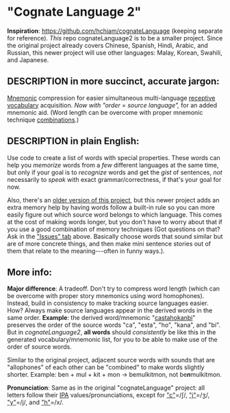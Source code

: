 # "Cognate Language 2"

**Inspiration**: https://github.com/hchiam/cognateLanguage (keeping separate for reference). *This* repo cognateLanguage2 is to be a smaller project. Since the original project already covers Chinese, Spanish, Hindi, Arabic, and Russian, this newer project will use other languages: Malay, Korean, Swahili, and Japanese.

## DESCRIPTION in more succinct, accurate jargon:

[Mnemonic](https://www.google.ca/search?q=mnemonic) compression for easier simultaneous multi-language [receptive vocabulary](https://www.google.ca/search?q=receptive%20vocabulary) acquisition. *Now with "order = source language",* for an added mnemonic aid. (Word length can be overcome with proper mnemonic technique [combinations](https://www.fluentin3months.com/imagination-your-key-to-memorizing-hundreds-of-words-quickly/).)

## DESCRIPTION in plain English:

Use code to create a list of words with special properties. These words can help you *memorize* words from a *few* different languages at the same time, but only if your goal is to *recognize* words and get the *gist* of sentences, *not* necessarily to *speak* with exact grammar/correctness, if that's your goal for now.

Also, there's an [older version of this project](https://github.com/hchiam/cognateLanguage), but this newer project adds an extra memory help by having words follow a built-in rule so you can more easily figure out which source word belongs to which language. This comes at the cost of making words longer, but you don't have to worry about that if you use a good combination of memory techniques (Got questions on that? Ask in the ["Issues" tab](https://github.com/hchiam/cognateLanguage2/issues) above. Basically choose words that sound similar but are of more concrete things, and then make mini sentence stories out of them that relate to the meaning---often in funny ways.).

## More info:

**Major difference**: A tradeoff. Don't try to compress word length (which can be overcome with proper story mnemonics using word homophones). Instead, build in consistency to make tracking source languages easier. How? Always make source languages appear in the derived words in the same order. **Example**: the derived word/mnemonic "[castahokanbi](https://github.com/hchiam/cognateLanguage/blob/master/output_shortlist.txt#L2)" preserves the order of the source words "ca", "esta", "ho", "kana", and "bi". But in *cognateLanguage2*, **all words** should *consistently* be like this in the generated vocabulary/mnemonic list, for you to be able to make use of the order of source words.

Similar to the original project, adjacent source words with sounds that are "allophones" of each other can be "combined" to make words slightly shorter. Example: ben + mul + kit + mon -> bemulkitmon, not be***n***mulkitmon.

**Pronunciation**: Same as in the original "cognateLanguage" project: all letters follow their [IPA](https://en.wikipedia.org/wiki/International_Phonetic_Alphabet) values/pronunciations, except for ["c"](https://upload.wikimedia.org/wikipedia/commons/c/cc/Voiceless_palato-alveolar_sibilant.ogg)=/ʃ/, ["j"](https://upload.wikimedia.org/wikipedia/commons/3/30/Voiced_palato-alveolar_sibilant.ogg)=/ʒ/, ["y"](https://upload.wikimedia.org/wikipedia/commons/e/e8/Palatal_approximant.ogg)=/j/, and ["h"](https://upload.wikimedia.org/wikipedia/commons/0/0f/Voiceless_velar_fricative.ogg)=/x/.
